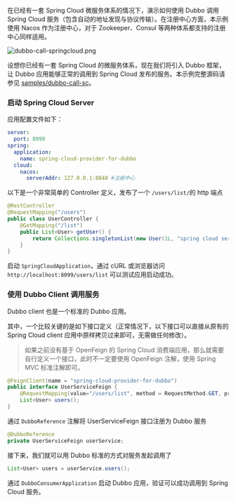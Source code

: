 在已经有一套 Spring Cloud 微服务体系的情况下，演示如何使用 Dubbo 调用 Spring Cloud 服务（包含自动的地址发现与协议传输）。在注册中心方面，本示例使用 Nacos 作为注册中心，对于 Zookeeper、Consul 等两种体系都支持的注册中心同样适用。

![dubbo-call-springcloud.png](./doc/images/dubbo-call-springcloud.png)

设想你已经有一套 Spring Cloud 的微服务体系，现在我们将引入 Dubbo 框架，让 Dubbo 应用能够正常的调用到 Spring Cloud 发布的服务。本示例完整源码请参见 [samples/dubbo-call-sc](https://github.com/apache/dubbo-samples/tree/master/2-advanced/dubbo-samples-springcloud/dubbo-call-sc)。
### 启动 Spring Cloud Server
应用配置文件如下：
```yaml
server:
  port: 8099
spring:
  application:
    name: spring-cloud-provider-for-dubbo
  cloud:
    nacos:
      serverAddr: 127.0.0.1:8848 #注册中心
```

以下是一个非常简单的 Controller 定义，发布了一个 `/users/list/`的 http 端点
```java
@RestController
@RequestMapping("/users")
public class UserController {
    @GetMapping("/list")
    public List<User> getUser() {
        return Collections.singletonList(new User(1L, "spring cloud server"));
    }
}
```

启动 `SpringCloudApplication`，通过 cURL 或浏览器访问 `http://localhost:8099/users/list` 可以测试应用启动成功。
### 使用 Dubbo Client 调用服务
Dubbo client 也是一个标准的 Dubbo 应用。

其中，一个比较关键的是如下接口定义（正常情况下，以下接口可以直接从原有的 Spring Cloud client 应用中原样拷贝过来即可，无需做任何修改）。
> 如果之前没有基于 OpenFeign 的 Spring Cloud 消费端应用，那么就需要自行定义一个接口，此时不一定要使用 OpenFeign 注解，使用 Spring MVC 标准注解即可。

```java
@FeignClient(name = "spring-cloud-provider-for-dubbo")
public interface UserServiceFeign {
    @RequestMapping(value="/users/list", method = RequestMethod.GET, produces = "application/json")
    List<User> users();
}
```

通过 `DubboReference` 注解将 UserServiceFeign 接口注册为 Dubbo 服务
```java
@DubboReference
private UserServiceFeign userService;
```

接下来，我们就可以用 Dubbo 标准的方式对服务发起调用了
```java
List<User> users = userService.users();
```

通过 `DubboConsumerApplication` 启动 Dubbo 应用，验证可以成功调用到 Spring Cloud 服务。